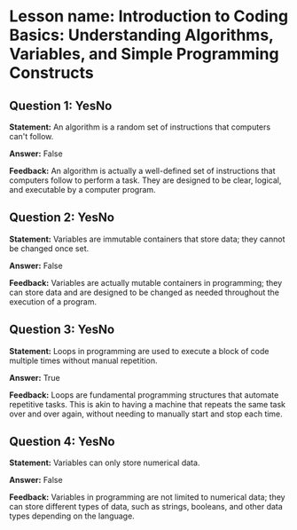 # Lesson name: Introduction to Coding Basics: Understanding Algorithms, Variables, and Simple Programming Constructs

## Question 1: YesNo

**Statement:** An algorithm is a random set of instructions that computers can't follow.

**Answer:** False

**Feedback:**
An algorithm is actually a well-defined set of instructions that computers follow to perform a task. They are designed to be clear, logical, and executable by a computer program.


## Question 2: YesNo

**Statement:** Variables are immutable containers that store data; they cannot be changed once set.

**Answer:** False

**Feedback:**
Variables are actually mutable containers in programming; they can store data and are designed to be changed as needed throughout the execution of a program.


## Question 3: YesNo

**Statement:** Loops in programming are used to execute a block of code multiple times without manual repetition.

**Answer:** True

**Feedback:**
Loops are fundamental programming structures that automate repetitive tasks. This is akin to having a machine that repeats the same task over and over again, without needing to manually start and stop each time.


## Question 4: YesNo

**Statement:** Variables can only store numerical data.

**Answer:** False

**Feedback:**
Variables in programming are not limited to numerical data; they can store different types of data, such as strings, booleans, and other data types depending on the language.

